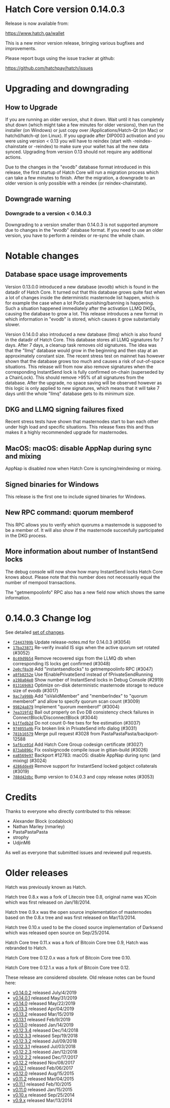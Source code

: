 Hatch Core version 0.14.0.3
==========================

Release is now available from:

  <https://www.hatch.ga/wallet>

This is a new minor version release, bringing various bugfixes and improvements.

Please report bugs using the issue tracker at github:

  <https://github.com/hatchpay/hatch/issues>


Upgrading and downgrading
=========================

How to Upgrade
--------------

If you are running an older version, shut it down. Wait until it has completely
shut down (which might take a few minutes for older versions), then run the
installer (on Windows) or just copy over /Applications/Hatch-Qt (on Mac) or
hatchd/hatch-qt (on Linux). If you upgrade after DIP0003 activation and you were
using version < 0.13 you will have to reindex (start with -reindex-chainstate
or -reindex) to make sure your wallet has all the new data synced. Upgrading from
version 0.13 should not require any additional actions.

Due to the changes in the "evodb" database format introduced in this release, the
first startup of Hatch Core will run a migration process which can take a few minutes
to finish. After the migration, a downgrade to an older version is only possible with
a reindex (or reindex-chainstate).

Downgrade warning
-----------------

### Downgrade to a version < 0.14.0.3

Downgrading to a version smaller than 0.14.0.3 is not supported anymore due to changes
in the "evodb" database format. If you need to use an older version, you have to perform
a reindex or re-sync the whole chain.

Notable changes
===============

Database space usage improvements
--------------------------------
Version 0.13.0.0 introduced a new database (evodb) which is found in the datadir of Hatch Core. It turned
out that this database grows quite fast when a lot of changes inside the deterministic masternode list happen,
which is for example the case when a lot PoSe punishing/banning is happening. Such a situation happened
immediately after the activation LLMQ DKGs, causing the database to grow a lot. This release introduces
a new format in which information in "evodb" is stored, which causes it grow substantially slower.  

Version 0.14.0.0 also introduced a new database (llmq) which is also found in the datadir of Hatch Core.
This database stores all LLMQ signatures for 7 days. After 7 days, a cleanup task removes old signatures.
The idea was that the "llmq" database would grow in the beginning and then stay at an approximately constant
size. The recent stress test on mainnet has however shown that the database grows too much and causes a risk
of out-of-space situations. This release will from now also remove signatures when the corresponding InstantSend
lock is fully confirmed on-chain (superseded by a ChainLock). This should remove >95% of all signatures from
the database. After the upgrade, no space saving will be observed however as this logic is only applied to new
signatures, which means that it will take 7 days until the whole "llmq" database gets to its minimum size.

DKG and LLMQ signing failures fixed
-----------------------------------
Recent stress tests have shown that masternodes start to ban each other under high load and specific situations.
This release fixes this and thus makes it a highly recommended upgrade for masternodes.

MacOS: macOS: disable AppNap during sync and mixing
---------------------------------------------------
AppNap is disabled now when Hatch Core is syncing/reindexing or mixing.

Signed binaries for Windows
---------------------------
This release is the first one to include signed binaries for Windows.

New RPC command: quorum memberof <proTxHash>
--------------------------------------------
This RPC allows you to verify which quorums a masternode is supposed to be a member of. It will also show
if the masternode succesfully participated in the DKG process.

More information about number of InstantSend locks
--------------------------------------------------
The debug console will now show how many InstantSend locks Hatch Core knows about. Please note that this number
does not necessarily equal the number of mempool transactions.

The "getmempoolinfo" RPC also has a new field now which shows the same information.

0.14.0.3 Change log
===================

See detailed [set of changes](https://github.com/hatchpay/hatch/compare/v0.14.0.2...hatchpay:v0.14.0.3).

- [`f2443709b`](https://github.com/hatchpay/hatch/commit/f2443709b) Update release-notes.md for 0.14.0.3 (#3054)
- [`17ba23871`](https://github.com/hatchpay/hatch/commit/17ba23871) Re-verify invalid IS sigs when the active quorum set rotated (#3052)
- [`8c49d9b54`](https://github.com/hatchpay/hatch/commit/8c49d9b54) Remove recovered sigs from the LLMQ db when corresponding IS locks get confirmed (#3048)
- [`2e0cf8a30`](https://github.com/hatchpay/hatch/commit/2e0cf8a30) Add "instantsendlocks" to getmempoolinfo RPC (#3047)
- [`a8fb8252e`](https://github.com/hatchpay/hatch/commit/a8fb8252e) Use fEnablePrivateSend instead of fPrivateSendRunning
- [`a198a04e0`](https://github.com/hatchpay/hatch/commit/a198a04e0) Show number of InstantSend locks in Debug Console (#2919)
- [`013169d63`](https://github.com/hatchpay/hatch/commit/013169d63) Optimize on-disk deterministic masternode storage to reduce size of evodb (#3017)
- [`9ac7a998b`](https://github.com/hatchpay/hatch/commit/9ac7a998b) Add "isValidMember" and "memberIndex" to "quorum memberof" and allow to specify quorum scan count (#3009)
- [`99824a879`](https://github.com/hatchpay/hatch/commit/99824a879) Implement "quorum memberof" (#3004)
- [`7ea319fd2`](https://github.com/hatchpay/hatch/commit/7ea319fd2) Bail out properly on Evo DB consistency check failures in ConnectBlock/DisconnectBlock (#3044)
- [`b1ffedb2d`](https://github.com/hatchpay/hatch/commit/b1ffedb2d) Do not count 0-fee txes for fee estimation (#3037)
- [`974055a9b`](https://github.com/hatchpay/hatch/commit/974055a9b) Fix broken link in PrivateSend info dialog (#3031)
- [`781b16579`](https://github.com/hatchpay/hatch/commit/781b16579) Merge pull request #3028 from PastaPastaPasta/backport-12588
- [`5af6ce91d`](https://github.com/hatchpay/hatch/commit/5af6ce91d) Add Hatch Core Group codesign certificate (#3027)
- [`873ab896c`](https://github.com/hatchpay/hatch/commit/873ab896c) Fix osslsigncode compile issue in gitian-build (#3026)
- [`ea8569e97`](https://github.com/hatchpay/hatch/commit/ea8569e97) Backport #12783: macOS: disable AppNap during sync (and mixing) (#3024)
- [`4286dde49`](https://github.com/hatchpay/hatch/commit/4286dde49) Remove support for InstantSend locked gobject collaterals (#3019)
- [`788d42dbc`](https://github.com/hatchpay/hatch/commit/788d42dbc) Bump version to 0.14.0.3 and copy release notes (#3053)

Credits
=======

Thanks to everyone who directly contributed to this release:

- Alexander Block (codablock)
- Nathan Marley (nmarley)
- PastaPastaPasta
- strophy
- UdjinM6

As well as everyone that submitted issues and reviewed pull requests.

Older releases
==============

Hatch was previously known as Hatch.

Hatch tree 0.8.x was a fork of Litecoin tree 0.8, original name was XCoin
which was first released on Jan/18/2014.

Hatch tree 0.9.x was the open source implementation of masternodes based on
the 0.8.x tree and was first released on Mar/13/2014.

Hatch tree 0.10.x used to be the closed source implementation of Darksend
which was released open source on Sep/25/2014.

Hatch Core tree 0.11.x was a fork of Bitcoin Core tree 0.9,
Hatch was rebranded to Hatch.

Hatch Core tree 0.12.0.x was a fork of Bitcoin Core tree 0.10.

Hatch Core tree 0.12.1.x was a fork of Bitcoin Core tree 0.12.

These release are considered obsolete. Old release notes can be found here:

- [v0.14.0.2](https://github.com/hatchpay/hatch/blob/master/doc/release-notes/hatch/release-notes-0.14.0.2.md) released July/4/2019
- [v0.14.0.1](https://github.com/hatchpay/hatch/blob/master/doc/release-notes/hatch/release-notes-0.14.0.1.md) released May/31/2019
- [v0.14.0](https://github.com/hatchpay/hatch/blob/master/doc/release-notes/hatch/release-notes-0.14.0.md) released May/22/2019
- [v0.13.3](https://github.com/hatchpay/hatch/blob/master/doc/release-notes/hatch/release-notes-0.13.3.md) released Apr/04/2019
- [v0.13.2](https://github.com/hatchpay/hatch/blob/master/doc/release-notes/hatch/release-notes-0.13.2.md) released Mar/15/2019
- [v0.13.1](https://github.com/hatchpay/hatch/blob/master/doc/release-notes/hatch/release-notes-0.13.1.md) released Feb/9/2019
- [v0.13.0](https://github.com/hatchpay/hatch/blob/master/doc/release-notes/hatch/release-notes-0.13.0.md) released Jan/14/2019
- [v0.12.3.4](https://github.com/hatchpay/hatch/blob/master/doc/release-notes/hatch/release-notes-0.12.3.4.md) released Dec/14/2018
- [v0.12.3.3](https://github.com/hatchpay/hatch/blob/master/doc/release-notes/hatch/release-notes-0.12.3.3.md) released Sep/19/2018
- [v0.12.3.2](https://github.com/hatchpay/hatch/blob/master/doc/release-notes/hatch/release-notes-0.12.3.2.md) released Jul/09/2018
- [v0.12.3.1](https://github.com/hatchpay/hatch/blob/master/doc/release-notes/hatch/release-notes-0.12.3.1.md) released Jul/03/2018
- [v0.12.2.3](https://github.com/hatchpay/hatch/blob/master/doc/release-notes/hatch/release-notes-0.12.2.3.md) released Jan/12/2018
- [v0.12.2.2](https://github.com/hatchpay/hatch/blob/master/doc/release-notes/hatch/release-notes-0.12.2.2.md) released Dec/17/2017
- [v0.12.2](https://github.com/hatchpay/hatch/blob/master/doc/release-notes/hatch/release-notes-0.12.2.md) released Nov/08/2017
- [v0.12.1](https://github.com/hatchpay/hatch/blob/master/doc/release-notes/hatch/release-notes-0.12.1.md) released Feb/06/2017
- [v0.12.0](https://github.com/hatchpay/hatch/blob/master/doc/release-notes/hatch/release-notes-0.12.0.md) released Aug/15/2015
- [v0.11.2](https://github.com/hatchpay/hatch/blob/master/doc/release-notes/hatch/release-notes-0.11.2.md) released Mar/04/2015
- [v0.11.1](https://github.com/hatchpay/hatch/blob/master/doc/release-notes/hatch/release-notes-0.11.1.md) released Feb/10/2015
- [v0.11.0](https://github.com/hatchpay/hatch/blob/master/doc/release-notes/hatch/release-notes-0.11.0.md) released Jan/15/2015
- [v0.10.x](https://github.com/hatchpay/hatch/blob/master/doc/release-notes/hatch/release-notes-0.10.0.md) released Sep/25/2014
- [v0.9.x](https://github.com/hatchpay/hatch/blob/master/doc/release-notes/hatch/release-notes-0.9.0.md) released Mar/13/2014


